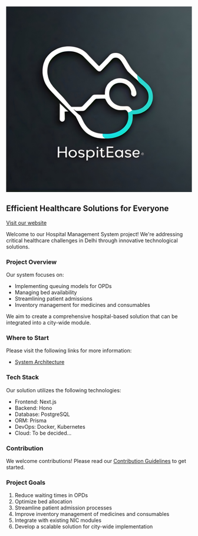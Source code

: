 ![HospitEase](https://github.com/HospitEase/.github/blob/main/profile/hospital_management_banner.jpeg)

## Efficient Healthcare Solutions for Everyone
<a href="https://github.com/SmoggyOwO" style="display: flex; align-items: center;">Visit our website</a>

Welcome to our Hospital Management System project! We're addressing critical healthcare challenges in Delhi through innovative technological solutions.

### Project Overview
Our system focuses on:
- Implementing queuing models for OPDs
- Managing bed availability
- Streamlining patient admissions
- Inventory management for medicines and consumables

We aim to create a comprehensive hospital-based solution that can be integrated into a city-wide module.

### Where to Start
Please visit the following links for more information:
- [System Architecture](https://www.notion.so/System-architecture-355e778940b342e0ab428e17baf20a5e?pvs=4)

### Tech Stack
Our solution utilizes the following technologies:
- Frontend: Next.js
- Backend: Hono
- Database: PostgreSQL
- ORM: Prisma
- DevOps: Docker, Kubernetes
- Cloud: To be decided...

### Contribution
We welcome contributions! Please read our [Contribution Guidelines](https://github.com/HospitEase/contributing) to get started.

### Project Goals
1. Reduce waiting times in OPDs
2. Optimize bed allocation
3. Streamline patient admission processes
4. Improve inventory management of medicines and consumables
5. Integrate with existing NIC modules
6. Develop a scalable solution for city-wide implementation
